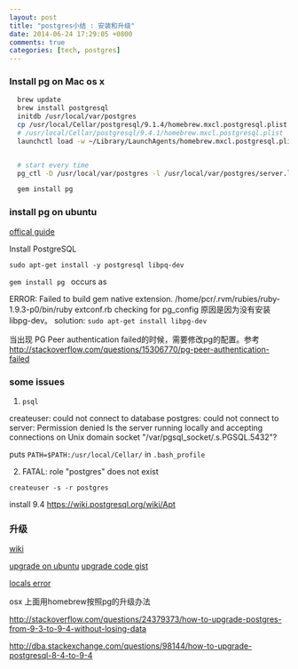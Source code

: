 ```yaml
---
layout: post
title: "postgres小结 : 安装和升级"
date: 2014-06-24 17:29:05 +0800
comments: true
categories: [tech, postgres]
---
```

### Install pg on Mac os x

```bash
  brew update
  brew install postgresql
  initdb /usr/local/var/postgres
  cp /usr/local/Cellar/postgresql/9.1.4/homebrew.mxcl.postgresql.plist  ~/Library/LaunchAgents/
  # /usr/local/Cellar/postgresql/9.4.1/homebrew.mxcl.postgresql.plist
  launchctl load -w ~/Library/LaunchAgents/homebrew.mxcl.postgresql.plist


  # start every time
  pg_ctl -D /usr/local/var/postgres -l /usr/local/var/postgres/server.log start

  gem install pg
```

### install pg on ubuntu
[offical guide](https://help.ubuntu.com/community/PostgreSQL)

Install PostgreSQL

`sudo apt-get install -y postgresql libpq-dev`

`gem install pg ` occurs as

ERROR: Failed to build gem native extension.
/home/pcr/.rvm/rubies/ruby-1.9.3-p0/bin/ruby extconf.rb checking for pg_config
原因是因为没有安装libpg-dev。
solution: `sudo apt-get install libpg-dev`

当出现 PG Peer authentication failed的时候，需要修改pg的配置。参考
http://stackoverflow.com/questions/15306770/pg-peer-authentication-failed

### some issues

1. `psql`

  createuser: could not connect to database postgres: could not connect to server: Permission denied
    Is the server running locally and accepting
    connections on Unix domain socket "/var/pgsql_socket/.s.PGSQL.5432"?

puts `PATH=$PATH:/usr/local/Cellar/` in `.bash_profile`

2. FATAL:  role "postgres" does not exist

  `createuser -s -r postgres`


install 9.4
https://wiki.postgresql.org/wiki/Apt

### 升级

[wiki](http://www.postgresql.org/docs/9.4/static/pgupgrade.html)

[upgrade on ubuntu](http://nixmash.com/postgresql/upgrading-postgresql-9-1-to-9-3-in-ubuntu/)
[upgrade code gist](https://gist.github.com/dideler/60c9ce184198666e5ab4)

[locals error](http://askubuntu.com/questions/104169/i-get-this-error-while-updating-and-installing-software-perl-warning-setting)

osx 上面用homebrew按照pg的升级办法

http://stackoverflow.com/questions/24379373/how-to-upgrade-postgres-from-9-3-to-9-4-without-losing-data

http://dba.stackexchange.com/questions/98144/how-to-upgrade-postgresql-8-4-to-9-4

